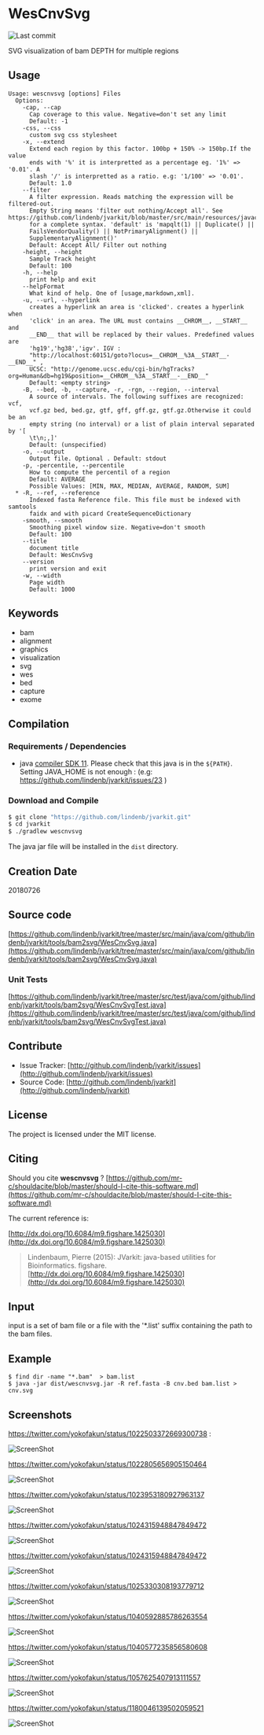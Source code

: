 # WesCnvSvg

![Last commit](https://img.shields.io/github/last-commit/lindenb/jvarkit.png)

SVG visualization of bam DEPTH for multiple regions


## Usage

```
Usage: wescnvsvg [options] Files
  Options:
    -cap, --cap
      Cap coverage to this value. Negative=don't set any limit
      Default: -1
    -css, --css
      custom svg css stylesheet
    -x, --extend
      Extend each region by this factor. 100bp + 150% -> 150bp.If the value 
      ends with '%' it is interpretted as a percentage eg. '1%' => '0.01'. A 
      slash '/' is interpretted as a ratio. e.g: '1/100' => '0.01'.
      Default: 1.0
    --filter
      A filter expression. Reads matching the expression will be filtered-out. 
      Empty String means 'filter out nothing/Accept all'. See https://github.com/lindenb/jvarkit/blob/master/src/main/resources/javacc/com/github/lindenb/jvarkit/util/bio/samfilter/SamFilterParser.jj 
      for a complete syntax. 'default' is 'mapqlt(1) || Duplicate() || 
      FailsVendorQuality() || NotPrimaryAlignment() || 
      SupplementaryAlignment()' 
      Default: Accept All/ Filter out nothing
    -height, --height
      Sample Track height
      Default: 100
    -h, --help
      print help and exit
    --helpFormat
      What kind of help. One of [usage,markdown,xml].
    -u, --url, --hyperlink
      creates a hyperlink an area is 'clicked'. creates a hyperlink when 
      'click' in an area. The URL must contains __CHROM__, __START__ and 
      __END__ that will be replaced by their values. Predefined values are 
      'hg19','hg38','igv'. IGV : 
      "http://localhost:60151/goto?locus=__CHROM__%3A__START__-__END__" , 
      UCSC: "http://genome.ucsc.edu/cgi-bin/hgTracks?org=Human&db=hg19&position=__CHROM__%3A__START__-__END__"
      Default: <empty string>
    -B, --bed, -b, --capture, -r, -rgn, --region, --interval
      A source of intervals. The following suffixes are recognized: vcf, 
      vcf.gz bed, bed.gz, gtf, gff, gff.gz, gtf.gz.Otherwise it could be an 
      empty string (no interval) or a list of plain interval separated by '[ 
      \t\n;,]' 
      Default: (unspecified)
    -o, --output
      Output file. Optional . Default: stdout
    -p, -percentile, --percentile
      How to compute the percentil of a region
      Default: AVERAGE
      Possible Values: [MIN, MAX, MEDIAN, AVERAGE, RANDOM, SUM]
  * -R, --ref, --reference
      Indexed fasta Reference file. This file must be indexed with samtools 
      faidx and with picard CreateSequenceDictionary
    -smooth, --smooth
      Smoothing pixel window size. Negative=don't smooth
      Default: 100
    --title
      document title
      Default: WesCnvSvg
    --version
      print version and exit
    -w, --width
      Page width
      Default: 1000

```


## Keywords

 * bam
 * alignment
 * graphics
 * visualization
 * svg
 * wes
 * bed
 * capture
 * exome


## Compilation

### Requirements / Dependencies

* java [compiler SDK 11](https://jdk.java.net/11/). Please check that this java is in the `${PATH}`. Setting JAVA_HOME is not enough : (e.g: https://github.com/lindenb/jvarkit/issues/23 )


### Download and Compile

```bash
$ git clone "https://github.com/lindenb/jvarkit.git"
$ cd jvarkit
$ ./gradlew wescnvsvg
```

The java jar file will be installed in the `dist` directory.


## Creation Date

20180726

## Source code 

[https://github.com/lindenb/jvarkit/tree/master/src/main/java/com/github/lindenb/jvarkit/tools/bam2svg/WesCnvSvg.java](https://github.com/lindenb/jvarkit/tree/master/src/main/java/com/github/lindenb/jvarkit/tools/bam2svg/WesCnvSvg.java)

### Unit Tests

[https://github.com/lindenb/jvarkit/tree/master/src/test/java/com/github/lindenb/jvarkit/tools/bam2svg/WesCnvSvgTest.java](https://github.com/lindenb/jvarkit/tree/master/src/test/java/com/github/lindenb/jvarkit/tools/bam2svg/WesCnvSvgTest.java)


## Contribute

- Issue Tracker: [http://github.com/lindenb/jvarkit/issues](http://github.com/lindenb/jvarkit/issues)
- Source Code: [http://github.com/lindenb/jvarkit](http://github.com/lindenb/jvarkit)

## License

The project is licensed under the MIT license.

## Citing

Should you cite **wescnvsvg** ? [https://github.com/mr-c/shouldacite/blob/master/should-I-cite-this-software.md](https://github.com/mr-c/shouldacite/blob/master/should-I-cite-this-software.md)

The current reference is:

[http://dx.doi.org/10.6084/m9.figshare.1425030](http://dx.doi.org/10.6084/m9.figshare.1425030)

> Lindenbaum, Pierre (2015): JVarkit: java-based utilities for Bioinformatics. figshare.
> [http://dx.doi.org/10.6084/m9.figshare.1425030](http://dx.doi.org/10.6084/m9.figshare.1425030)


## Input

input is a set of bam file or a file with the '*.list' suffix containing the path to the bam files.

## Example

```
$ find dir -name "*.bam"  > bam.list
$ java -jar dist/wescnvsvg.jar -R ref.fasta -B cnv.bed bam.list > cnv.svg 
```

## Screenshots

https://twitter.com/yokofakun/status/1022503372669300738 : 

![ScreenShot](https://pbs.twimg.com/media/DjCpKcYXgAAq4fw.jpg:large)

https://twitter.com/yokofakun/status/1022805656905150464

![ScreenShot](https://pbs.twimg.com/media/DjG8Do0XsAA4U46.jpg:large)

https://twitter.com/yokofakun/status/1023953180927963137

![ScreenShot](https://pbs.twimg.com/media/DjXP8_4X0AAtSQZ.jpg)

https://twitter.com/yokofakun/status/1024315948847849472

![ScreenShot](https://pbs.twimg.com/media/DjcZ6vNXcAEYjEt.jpg)

https://twitter.com/yokofakun/status/1024315948847849472

![ScreenShot](https://pbs.twimg.com/media/DjcZ6vNXcAEYjEt.jpg)

https://twitter.com/yokofakun/status/1025330308193779712

![ScreenShot](https://pbs.twimg.com/media/Djq0Se-W0AEAbyR.jpg)

https://twitter.com/yokofakun/status/1040592885786263554

![ScreenShot](https://pbs.twimg.com/media/DnDttNgX4AAtxax.jpg)

https://twitter.com/yokofakun/status/1040577235856580608

![ScreenShot](https://pbs.twimg.com/media/DnDfaGLXcAArg0P.jpg)

https://twitter.com/yokofakun/status/1057625407913111557

![ScreenShot](https://pbs.twimg.com/media/Dq1whOTX0AAzkZc.jpg)

https://twitter.com/yokofakun/status/1180046139502059521

![ScreenShot](https://pbs.twimg.com/media/EGBdtO7WoAEHjEE?format=jpg&name=small)


